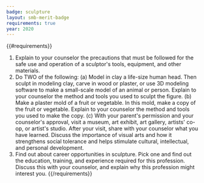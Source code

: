 ```yaml
---
badge: sculpture
layout: smb-merit-badge
requirements: true
year: 2020
---
```


{{#requirements}}
1. Explain to your counselor the precautions that must be followed for the safe use and operation of a sculptor's tools, equipment, and other materials.
2. Do TWO of the following:
    (a) Model in clay a life-size human head. Then sculpt in modeling clay, carve in wood or plaster, or use 3D modeling software to make a small-scale model of an animal or person. Explain to your counselor the method and tools you used to sculpt the figure.
    (b) Make a plaster mold of a fruit or vegetable. In this mold, make a copy of the fruit or vegetable. Explain to your counselor the method and tools you used to make the copy.
    (c) With your parent's permission and your counselor's approval, visit a museum, art exhibit, art gallery, artists' co-op, or artist's studio. After your visit, share with your counselor what you have learned. Discuss the importance of visual arts and how it strengthens social tolerance and helps stimulate cultural, intellectual, and personal development.
3. Find out about career opportunities in sculpture. Pick one and find out the education, training, and experience required for this profession. Discuss this with your counselor, and explain why this profession might interest you.
{{/requirements}}

